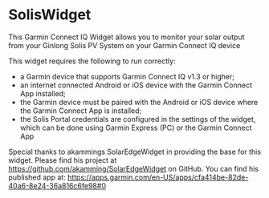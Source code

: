 # SolisWidget

This Garmin Connect IQ Widget allows you to monitor your solar output from your Ginlong Solis PV System on your Garmin Connect IQ device

This widget requires the following to run correctly:
- a Garmin device that supports Garmin Connect IQ v1.3 or higher;
- an internet connected Android or iOS device with the Garmin Connect App installed;
- the Garmin device must be paired with the Android or iOS device where the Garmin Connect App is installed;
- the Solis Portal credentials are configured in the settings of the widget, which can be done using Garmin Express (PC) or the Garmin Connect App

Special thanks to akammings SolarEdgeWidget in providing the base for this widget. Please find his project at https://github.com/akamming/SolarEdgeWidget on GitHub. You can find his published app at: https://apps.garmin.com/en-US/apps/cfa414be-82de-40a6-8e24-36a816c6fe98#0

